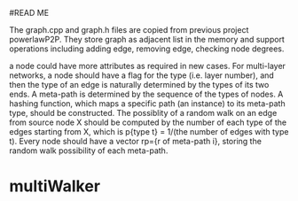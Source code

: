 #READ ME

The graph.cpp and graph.h files are copied from previous project powerlawP2P. They store graph as adjacent list in the memory and support operations including adding edge, removing edge, checking node degrees.

a node could have more attributes as required in new cases. For multi-layer networks, a node should have a flag for the type (i.e. layer number), and then the type of an edge is naturally determined by the types of its two ends. 
A meta-path is determined by the sequence of the types of nodes. A hashing function, which maps a specific path (an instance) to its meta-path type, should be constructed. The possiblity of a random walk on an edge from source node X should be computed by the number of each type of the edges starting from X, which is p{type t} = 1/(the number of edges with type t). Every node should have a vector rp={r of meta-path i}, storing the random walk possibility of each meta-path.   
# multiWalker
